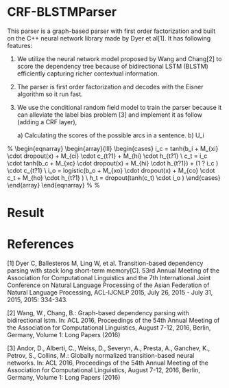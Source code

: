 # CRF-BLSTMParser

This parser is a graph-based parser with first order factorization and built on the C++ neural network library made by Dyer et al[1]. It has following features:

1) We utilize the neural network model proposed by Wang and Chang[2] to score the dependency tree because of bidirectional LSTM (BLSTM) efficiently capturing richer contextual information. 

2) The parser is first order factorization and decodes with the Eisner algorithm so it run fast.

3) We use the conditional random field model to train the parser because it can alleviate the label bias problem [3] and implement it as follow (adding a CRF layer),

	a) Calculating the scores of the possible arcs in a sentence.
	b) U_i

%
\begin{eqnarray}
\begin{array}{lll}
\begin{cases}
i_c = tanh(b_i + M_{xi} \cdot dropout(x) + M_{ci} \cdot c_{t?1} + M_{hi} \cdot h_{t?1} \\
c_t = i_c \cdot tanh(b_c + M_{xc} \cdot dropout(x) + M_{hi} \cdot h_{t?1}) + (1 ? i_c ) \cdot c_{t?1} \\
i_o = logistic(b_o + M_{xo} \cdot dropout(x) + M_{co} \cdot c_t + M_{ho} \cdot h_{t?1} ) \\
h_t = dropout(tanh(c_t) \cdot i_o ) 
\end{cases}
\end{array}
\end{eqnarray}
%
%

# Result


# References
[1] Dyer C, Ballesteros M, Ling W, et al. Transition-based dependency parsing with stack long short-term memory[C]. 53rd Annual Meeting of the Association for Computational Linguistics and the 7th International Joint Conference on Natural Language Processing of the Asian Federation of Natural Language Processing, ACL-IJCNLP 2015, July 26, 2015 - July 31, 2015, 2015: 334-343.

[2] Wang, W., Chang, B.: Graph-based dependency parsing with bidirectional lstm. In: ACL 2016, Proceedings of the 54th Annual Meeting of the Association for Computational Linguistics, August 7-12, 2016, Berlin, Germany, Volume 1: Long Papers (2016)

[3] Andor, D., Alberti, C., Weiss, D., Severyn, A., Presta, A., Ganchev, K., Petrov, S., Collins, M.: Globally normalized transition-based neural networks. In: ACL 2016, Proceedings of the 54th Annual Meeting of the Association for Computational Linguistics, August 7-12, 2016, Berlin, Germany, Volume 1: Long Papers (2016)